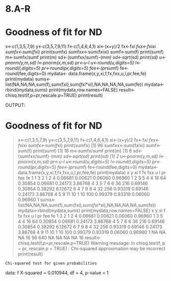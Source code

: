 # 8.A-R
# Goodness of fit for ND  
x<-c(1,3,5,7,9)
y<-c(3,5,7,9,11)
f<-c(1,4,6,4,1)
xi<-(x+y)/2
fx<-f*xi
fxx<-f*xi*xi
sumfx<-sum(f*xi)
print(sumfx)
sumfxx<-sum(f*xi*xi)
sumf<-sum(f)
print(sumf)
m<-sumfx/sumf
print(m)
sd<-(sumfxx/sumf)-(m*m)
sd<-sqrt(sd)
print(sd)
u<-pnorm(y,m,sd)
l<-pnorm(x,m,sd)
pr<-u-l
u<-round(u,digits=5)
l<-round(l,digits=5)
pr<-round(pr,digits=5)
fee<-(pr*sumf)
fe<-round(fee,digits=0)
mydata<- data.frame(x,y,xi,f,fx,fxx,u,l,pr,fee,fe)
print(mydata)
sums<-list(NA,NA,NA,sum(f),sum(f*xi),sum(f*xi*xi),NA,NA,NA,NA,sum(fe))
mydata<-rbind(mydata,sums)
print(mydata,row.names=FALSE)
result<-chisq.test(f,p=pr,rescale.p=TRUE)
print(result)








OUTPUT:
 # Goodness of fit for ND  
> x<-c(1,3,5,7,9)
> y<-c(3,5,7,9,11)
> f<-c(1,4,6,4,1)
> xi<-(x+y)/2
> fx<-f*xi
> fxx<-f*xi*xi
> sumfx<-sum(f*xi)
> print(sumfx)
[1] 96
> sumfxx<-sum(f*xi*xi)
> sumf<-sum(f)
> print(sumf)
[1] 16
> m<-sumfx/sumf
> print(m)
[1] 6
> sd<-(sumfxx/sumf)-(m*m)
> sd<-sqrt(sd)
> print(sd)
[1] 2
> u<-pnorm(y,m,sd)
> l<-pnorm(x,m,sd)
> pr<-u-l
> u<-round(u,digits=5)
> l<-round(l,digits=5)
> pr<-round(pr,digits=5)
> fee<-(pr*sumf)
> fe<-round(fee,digits=0)
> mydata<- data.frame(x,y,xi,f,fx,fxx,u,l,pr,fee,fe)
> print(mydata)
  x  y xi f fx fxx       u       l      pr     fee fe
1 1  3  2 1  2   4 0.06681 0.00621 0.06060 0.96960  1
2 3  5  4 4 16  64 0.30854 0.06681 0.24173 3.86768  4
3 5  7  6 6 36 216 0.69146 0.30854 0.38292 6.12672  6
4 7  9  8 4 32 256 0.93319 0.69146 0.24173 3.86768  4
5 9 11 10 1 10 100 0.99379 0.93319 0.06060 0.96960  1
> sums<-list(NA,NA,NA,sum(f),sum(f*xi),sum(f*xi*xi),NA,NA,NA,NA,sum(fe))
> mydata<-rbind(mydata,sums)
> print(mydata,row.names=FALSE)
  x  y xi  f fx fxx       u       l      pr     fee fe
  1  3  2  1  2   4 0.06681 0.00621 0.06060 0.96960  1
  3  5  4  4 16  64 0.30854 0.06681 0.24173 3.86768  4
  5  7  6  6 36 216 0.69146 0.30854 0.38292 6.12672  6
  7  9  8  4 32 256 0.93319 0.69146 0.24173 3.86768  4
  9 11 10  1 10 100 0.99379 0.93319 0.06060 0.96960  1
 NA NA NA 16 96 640      NA      NA      NA      NA 16
> result<-chisq.test(f,p=pr,rescale.p=TRUE)
Warning message:
In chisq.test(f, p = pr, rescale.p = TRUE) :
  Chi-squared approximation may be incorrect
> print(result)

	Chi-squared test for given probabilities

data:  f
X-squared = 0.010944, df = 4, p-value = 1
